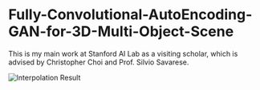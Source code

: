 # Fully-Convolutional-AutoEncoding-GAN-for-3D-Multi-Object-Scene
This is my main work at Stanford AI Lab as a visiting scholar, which is advised by Christopher Choi and Prof. Silvio Savarese.

![Interpolation Result](https://github.com/yunishi3/Fully-Convolutional-AutoEncoding-GAN-for-3D-Multi-Object-Scene/blob/master/Images/Interpolation.gif)  
